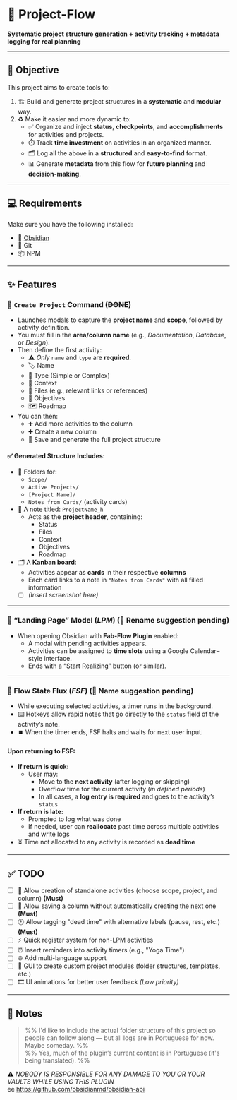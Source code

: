 # 🚀 Project-Flow

**Systematic project structure generation + activity tracking + metadata logging for real planning**

---

## 🎯 Objective

This project aims to create tools to:

1. 🏗️ Build and generate project structures in a **systematic** and **modular** way.
2. ♻️ Make it easier and more dynamic to:
    - ✅ Organize and inject **status**, **checkpoints**, and **accomplishments** for activities and projects.
    - ⏱️ Track **time investment** on activities in an organized manner.
    - 🗂️ Log all the above in a **structured** and **easy-to-find** format.
    - 📊 Generate **metadata** from this flow for **future planning** and **decision-making**.

---

## 💻 Requirements

Make sure you have the following installed:

- 🧠 [Obsidian](https://obsidian.md/)
- 🐙 Git
- 📦 NPM

---

## ✨ Features

### 🧱 `Create Project` Command (~~DONE~~)

- Launches modals to capture the **project name** and **scope**, followed by activity definition.
- You must fill in the **area/column name** (e.g., _Documentation_, _Database_, or _Design_).
- Then define the first activity:
    - ⚠️ _Only_ `name` and `type` are **required**.
    - 🏷️ Name
    - 🔧 Type (Simple or Complex)
    - 📎 Context
    - 🔗 Files (e.g., relevant links or references)
    - 🎯 Objectives
    - 🗺️ Roadmap
- You can then:
    - ➕ Add more activities to the column
    - ➕ Create a new column
    - 💾 Save and generate the full project structure

#### ✅ Generated Structure Includes:

- 📁 Folders for:
    - `Scope/`
    - `Active Projects/`
    - `[Project Name]/`
    - `Notes from Cards/` (activity cards)
- 📝 A note titled: `ProjectName_h`
    - Acts as the **project header**, containing:
        - Status
        - Files
        - Context
        - Objectives
        - Roadmap
- 🗂️ A **Kanban board**:
    - Activities appear as **cards** in their respective **columns**
    - Each card links to a note in `"Notes from Cards"` with all filled information
    - [ ] _(Insert screenshot here)_

---

### 🧭 “Landing Page” Model (_LPM_) (📌 Rename suggestion pending)

- When opening Obsidian with **Fab-Flow Plugin** enabled:
    - A modal with pending activities appears.
    - Activities can be assigned to **time slots** using a Google Calendar–style interface.
    - Ends with a “Start Realizing” button (or similar).

---

### 🌊 Flow State Flux (_FSF_) (📌 Name suggestion pending)

- While executing selected activities, a timer runs in the background.
- ⌨️ Hotkeys allow rapid notes that go directly to the `status` field of the activity’s note.
- ⏹️ When the timer ends, FSF halts and waits for next user input.

#### Upon returning to FSF:

- **If return is quick:**
    - User may:
        - Move to the **next activity** (after logging or skipping)
        - Overflow time for the current activity (_in defined periods_)
        - In all cases, a **log entry is required** and goes to the activity’s `status`
- **If return is late:**
    - Prompted to log what was done
    - If needed, user can **reallocate** past time across multiple activities and write logs
- ⏳ Time not allocated to any activity is recorded as **dead time**

---

## ✅ TODO

- [ ] 🧩 Allow creation of standalone activities (choose scope, project, and column) **(Must)**
- [ ] 🔁 Allow saving a column without automatically creating the next one **(Must)**
- [ ] 🕐 Allow tagging "dead time" with alternative labels (pause, rest, etc.) **(Must)**
- [ ] ⚡ Quick register system for non-LPM activities
- [ ] ⏰ Insert reminders into activity timers (e.g., "Yoga Time")
- [ ] 🌐 Add multi-language support
- [ ] 🧱 GUI to create custom project modules (folder structures, templates, etc.)
- [ ] 🎞️ UI animations for better user feedback _(Low priority)_

---

## 📝 Notes

> %% I'd like to include the actual folder structure of this project so people can follow along — but all logs are in Portuguese for now. Maybe someday. %%  
> %% Yes, much of the plugin’s current content is in Portuguese (it's being translated). %%

⚠️ _NOBODY IS RESPONSIBLE FOR ANY DAMAGE TO YOU OR YOUR VAULTS WHILE USING THIS PLUGIN_  
 ee https://github.com/obsidianmd/obsidian-api
